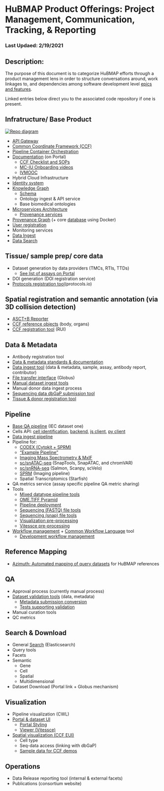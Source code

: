 # HuBMAP Product Offerings: Project Management, Communication, Tracking, & Reporting

### Last Updaed: 2/19/2021 

## Description:
The purpose of this document is to categorize HuBMAP efforts through a product management lens in order to structure conversations around, work linkages to, and dependencies among software development level [epics and features](https://www.kbp.media/themes-epics-features-user-stories/).

Linked entries below direct you to the associated code repository if one is present.

## Infratructure/ Base Product

[![Repo diagram](https://docs.google.com/drawings/d/e/2PACX-1vQ1ISVanilVt3vewU6tekVirOxPpTsKMS3zXa8tL0J5JjdT9zS9adgXivm1ZcXxoyC_lctIlHVYhJuI/pub?w=800)](https://docs.google.com/drawings/d/1q0IvliNTX0Xo9EzHTAoRZ2x1gatG_n0gOoLN7uVMJ4o/edit)

- [API Gateway](https://github.com/hubmapconsortium/gateway/blob/test-release/README.md)
- [Common Coordinate Framework (CCF)](https://github.com/hubmapconsortium/hubmap-ontology#readme)
- [Pipeline Container Orchestration](https://github.com/hubmapconsortium/ingest-pipeline) 
- [Documentation](https://github.com/hubmapconsortium/portal-docs#readme) (on Portal)
  - [CCF Checklist and SOPs](https://hubmapconsortium.github.io/ccf/index.html)
  - [MC-IU Onboarding videos](https://hubmapconsortium.github.io/ccf/index.html)
  - [IVMOOC](https://hubmapconsortium.github.io/ccf/index.html)
- Hybrid Cloud Infrastructure
- [Identity system](https://github.com/hubmapconsortium/uuid-api/blob/test-release/README.md)
- [Knowledge Graph](https://github.com/hubmapconsortium/ontology-api#readme)
  - [Schema](https://github.com/dbmi-pitt/UMLS-Graph#readme)
  - Ontology ingest & API service
  - Base biomedical ontologies
- [Microservices Architecture](https://github.com/hubmapconsortium/commons/blob/test-release/README.md)
  - [Provenance services](https://github.com/hubmapconsortium/provenance-metadata-services#readme)
- [Provenance Graph](https://github.com/hubmapconsortium/entity-api/blob/test-release/README.md) (+ core [database](https://github.com/hubmapconsortium/neo4j-docker#readme) using Docker)
- [User registration](https://github.com/hubmapconsortium/member-ui#readme)
- Monitoring services
- [Data Ingest](https://github.com/hubmapconsortium/ingest-ui/)
- [Data Search](https://github.com/hubmapconsortium/search-api/)

## Tissue/ sample prep/ core data
- Dataset generation by data providers (TMCs, RTIs, TTDs)
  - [See list of assays on Portal](https://portal.hubmapconsortium.org/docs/assays)
- DOI generation (DOI registration service)
- [Protocols registration tool](https://www.protocols.io/workspaces/human-biomolecular-atlas-program-hubmap-method-development)(protocols.io)

## Spatial registration and semantic annotation (via 3D collision detection)
- [ASCT+B Reporter](https://github.com/hubmapconsortium/ccf-asct-reporter#readme)
- [CCF reference objects](https://github.com/hubmapconsortium/ccf-3d-reference-object-library#readme) (body, organs)
- [CCF registration tool](https://github.com/hubmapconsortium/ccf-3d-registration#readme) (RUI)

## Data & Metadata
- Antibody registration tool
- [Data & metadata standards & documentation](https://portal.hubmapconsortium.org/docs/metadata)
- [Data ingest tool](https://github.com/hubmapconsortium/ingest-ui/blob/test-release/README.md) (data & metadata, sample, assay, antibody report, contributor)
- [File transfer interface](https://github.com/hubmapconsortium/sample-data-portal#readme) (Globus)
- [Manual dataset ingest tools](https://github.com/hubmapconsortium/manual-data-ingest#readme)
- Manual donor data ingest process
- [Sequencing data dbGaP submission tool](https://github.com/hubmapconsortium/dbgap-submission-scripts#readme)
- [Tissue & donor registration tool](https://github.com/hubmapconsortium/uuid-ui#readme)

## Pipeline
- [Base QA pipeline](https://github.com/hubmapconsortium/ingest-pipeline) (IEC dataset one)
- Cells API: [cell identification](https://github.com/hubmapconsortium/hubmap-cell-id-gen-py#readme), [backend](https://github.com/hubmapconsortium/cross_modality_query#readme), [js client](https://github.com/hubmapconsortium/hubmap-api-js-client#readme), [py client](https://github.com/hubmapconsortium/hubmap-api-py-client#readme)
- [Data ingest pipeline](https://github.com/hubmapconsortium/ingest-pipeline#readme)
- Pipeline for:
  - [CODEX (Cytokit + SPRM)](https://github.com/hubmapconsortium/codex-pipeline#readme)
  - [“Example Pipeline”](https://github.com/hubmapconsortium/example-pipeline)
  - [Imaging Mass Spectrometry & MxIF](https://github.com/hubmapconsortium/ims-mxif-pipeline#readme)
  - [sc/snATAC-seq](https://github.com/hubmapconsortium/sc-atac-seq-pipeline#readme) (SnapTools, SnapATAC, and chromVAR)
  - [sc/snRNA-seq](https://github.com/hubmapconsortium/salmon-rnaseq/blob/master/README.rst) (Salmon, Scanpy, scVelo)
  - [SPRM](https://github.com/hubmapconsortium/sprm#readme) (Imaging pipeline)
  - Spatial Transcriptomics (Starfish)
- QA metrics service (assay specific pipeline QA metric sharing)
- Tools
  - [Mixed datatype pipeline tools](https://github.com/hubmapconsortium/cross-dataset-common#readme)
  - [OME.TIFF Pyramid](https://github.com/hubmapconsortium/ome-tiff-pyramid)
  - [Pipeline deployment](https://github.com/hubmapconsortium/pipeline-release-mgmt/blob/master/README.rst)
  - [Sequencing (FASTQ) file tools](https://github.com/hubmapconsortium/fastq-utils)
  - [Sequencing (snap) file tools](https://github.com/hubmapconsortium/SnapTools/blob/hubmap-develop/README.md)
  - [Visualization pre-processing](https://github.com/hubmapconsortium/portal-containers#readme)
  - [Vitessce pre-processing](https://github.com/hubmapconsortium/vitessce-data#readme)
- [Workflow management](https://github.com/hubmapconsortium/airflow#readme) + [Common Workflow Language](https://github.com/hubmapconsortium/cwltool) tool
  - [Development workflow management](https://github.com/hubmapconsortium/airflow-dev#readme)

## Reference Mapping
- [Azimuth: Automated mapping of query datasets](https://github.com/satijalab/azimuth#readme) for HuBMAP references

## QA
- Approval process (currently manual process)
- [Dataset validation tools](https://github.com/hubmapconsortium/ingest-validation-tools#readme) (data, metadata)
  - [Metadata submission conversion](https://github.com/hubmapconsortium/tableschema-to-template#readme)
  - [Tests supporting validation](https://github.com/hubmapconsortium/ingest-validation-tests#readme)
- Manual curation tools
- QC metrics

## Search & Download
- General [Search](https://github.com/hubmapconsortium/search-api/blob/test-release/README.md) (Elasticsearch)
- Query tools 
- Facets
- Semantic
    - Gene
    - Cell
  - Spatial 
  - Multidimensional
- Dataset Download (Portal link + Globus mechanism)

## Visualization 
- Pipeline visualization (CWL)
- [Portal & dataset UI](https://github.com/hubmapconsortium/portal-ui#readme)
  - [Portal Styling](https://github.com/hubmapconsortium/portal-style-guide#readme)
  - [Viewer (Vitessce)](https://github.com/vitessce/vitessce#readme)
- [Spatial visualization (CCF EUI)](https://github.com/hubmapconsortium/ccf-ui#readme)
  - Cell type
  - Seq-data access (linking with dbGaP)
  - [Sample data for CCF demos](https://github.com/hubmapconsortium/ccf-ui-sampledata#readme)

## Operations
- Data Release reporting tool (internal & external facets)
- Publications (consortium website)
